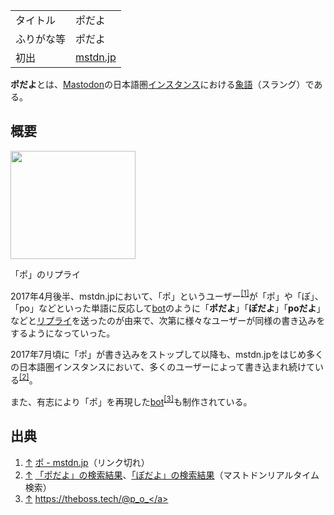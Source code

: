 <div>

|            |                                  |
|------------|----------------------------------|
| タイトル   | ポだよ                           |
| ふりがな等 | ポだよ                           |
| 初出       | [mstdn.jp](/Mstdn.jp "Mstdn.jp") |

  
**ポだよ**とは、[Mastodon](/Mastodon "Mastodon")の日本語圏[インスタンス](/%E3%82%A4%E3%83%B3%E3%82%B9%E3%82%BF%E3%83%B3%E3%82%B9 "インスタンス")における[象語](/%E8%B1%A1%E8%AA%9E "象語")（スラング）である。

## 概要

<div>

<div>

[<img src="/images/thumb/7/74/Po_ss1.jpeg/200px-Po_ss1.jpeg" srcset="/images/thumb/7/74/Po_ss1.jpeg/300px-Po_ss1.jpeg 1.5x, /images/thumb/7/74/Po_ss1.jpeg/400px-Po_ss1.jpeg 2x" width="200" height="173" />](/%E3%83%95%E3%82%A1%E3%82%A4%E3%83%AB:Po_ss1.jpeg)

<div>

<div>

[](/%E3%83%95%E3%82%A1%E3%82%A4%E3%83%AB:Po_ss1.jpeg "拡大")

</div>

「ポ」のリプライ

</div>

</div>

</div>

2017年4月後半、mstdn.jpにおいて、「ポ」というユーザー<sup>[\[1\]](#cite_note-1)</sup>が「ポ」や「ぽ」、「po」などといった単語に反応して[bot](/Bot "Bot")のように「**ポだよ**」「**ぽだよ**」「**poだよ**」などと[リプライ](/%E3%83%AA%E3%83%97%E3%83%A9%E3%82%A4 "リプライ")を送ったのが由来で、次第に様々なユーザーが同様の書き込みをするようになっていった。

2017年7月頃に「ポ」が書き込みをストップして以降も、mstdn.jpをはじめ多くの日本語圏インスタンスにおいて、多くのユーザーによって書き込まれ続けている<sup>[\[2\]](#cite_note-2)</sup>。

また、有志により「ポ」を再現した[bot](/Bot "Bot")<sup>[\[3\]](#cite_note-3)</sup>も制作されている。

## 出典

<div>

1.  [↑](#cite_ref-1) <a href="https://mstdn.jp/@p_o_" rel="nofollow">ポ - mstdn.jp</a>（リンク切れ）
2.  [↑](#cite_ref-2) <a href="https://realtime.userlocal.jp/toots/index?q=%E3%83%9D%E3%81%A0%E3%82%88" rel="nofollow">「ポだよ」の検索結果</a>、<a href="https://realtime.userlocal.jp/toots/index?q=%E3%81%BD%E3%81%A0%E3%82%88" rel="nofollow">「ぽだよ」の検索結果</a>（マストドンリアルタイム検索）
3.  [↑](#cite_ref-3) <a href="https://theboss.tech/@p_o_" rel="nofollow">https://theboss.tech/@p_o_</a>

</div>

</div>
